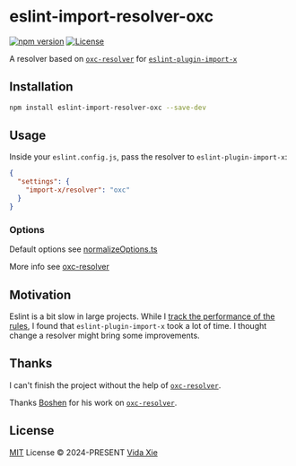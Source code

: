 # eslint-import-resolver-oxc

[![npm version][npm-version-src]][npm-version-href] [![License][license-src]][license-href]

A resolver based on [`oxc-resolver`](https://github.com/oxc-project/oxc-resolver) for [`eslint-plugin-import-x`](https://github.com/un-ts/eslint-plugin-import-x)

## Installation

```bash
npm install eslint-import-resolver-oxc --save-dev
```

## Usage

Inside your `eslint.config.js`, pass the resolver to `eslint-plugin-import-x`:

```json
{
  "settings": {
    "import-x/resolver": "oxc"
  }
}
```

### Options

Default options see [normalizeOptions.ts](./src/nomalizeOptions.ts)

More info see [oxc-resolver](https://github.com/oxc-project/oxc-resolver?tab=readme-ov-file#options)

## Motivation

Eslint is a bit slow in large projects. While I [track the performance of the rules](https://eslint.org/docs/latest/extend/custom-rules#profile-rule-performance), I found that `eslint-plugin-import-x` took a lot of time. I thought change a resolver might bring some improvements.

## Thanks

I can't finish the project without the help of [`oxc-resolver`](https://github.com/oxc-project/oxc-resolver).

Thanks [Boshen](https://github.com/Boshen) for his work on [`oxc-resolver`](https://github.com/oxc-project/oxc-resolver).

## License

[MIT](./LICENSE) License &copy; 2024-PRESENT [Vida Xie](https://github.com/9romise)

[npm-version-src]: https://img.shields.io/npm/v/eslint-import-resolver-oxc?color=a6eae4
[npm-version-href]: https://npmjs.com/package/eslint-import-resolver-oxc
[license-src]: https://img.shields.io/npm/l/eslint-import-resolver-oxc?color=a6eae4
[license-href]: https://opensource.org/licenses/MIT
[oxc-resolver-link]: [`oxc-resolver`](https://github.com/oxc-project/oxc-resolver)
